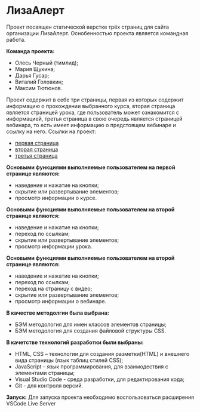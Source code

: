 # ЛизаАлерт

Проект посвящен статической верстке трёх страниц для сайта организации ЛизаАлерт. Оснобенностью проекта является командная работа.

**Команда проекта:**
- Олесь Черный (тимлид);
- Мария Щукина;
- Дарья Гусар;
- Виталий Головкин;
- Максим Тютюнов.

Проект содержит в себе три страницы, первая из которых содержит информацию о прохождении выбранного курса, вторая страница является страницей урока, где пользователь может ознакомится с информацией, третья страница в свою очередь является страницей вебинара, то есть имеет информацию о предстоящем вебинаре и ссылку на него.
Ссылки на проект:

- [первая страница](https://olestch.github.io/lizaAlertTeam5-dalmatintsi/course.html)
- [вторая страница](https://olestch.github.io/lizaAlertTeam5-dalmatintsi/lesson-text.html)
- [третья страница](https://olestch.github.io/lizaAlertTeam5-dalmatintsi/lesson-webinar.html)

**Основыми функциями выполняемые пользователем на первой странице являются:**

- наведение и нажатие на кнопки;
- скрытие или развертывание элементов;
- просмотр информации о курсе.

**Основыми функциями выполняемые пользователем на второй странице являются:**

- наведение и нажатие на кнопки;
- переход по ссылкам;
- скрытие или развертывание элементов;
- просмотр информации урока.

**Основыми функциями выполняемые пользователем на второй странице являются:**

- наведение и нажатие на кнопки;
- переход по ссылкам;
- переход на страницу с видео;
- скрытие или развертывание элементов;
- просмотр информации о вебинаре.

**В качестве методолгии была выбрана:**

- БЭМ методология для имен классов элементов страницы;
- БЭМ методология для создания файловой структуры CSS.

**В качетстве технологий разработки были выбраны:**

- HTML, CSS – технологии для создания разметки(HTML) и внешнего вида страницы (язык таблиц стилей CSS);
- JavaScript – язык программирования, для взаимодествия с элементами страницы;
- Visual Studio Code - среда разработки, для редактирования кода;
- Git - для контроля версий.

**Запуск:**
Для запуска проекта необходимо воспользоваться расширения VSCode Live Server
